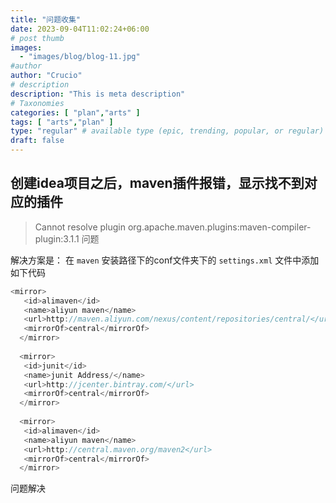 ```yaml
---
title: "问题收集"
date: 2023-09-04T11:02:24+06:00
# post thumb
images:
  - "images/blog/blog-11.jpg"
#author
author: "Crucio"
# description
description: "This is meta description"
# Taxonomies
categories: [ "plan","arts" ]
tags: [ "arts","plan" ]
type: "regular" # available type (epic, trending, popular, or regular)
draft: false
---
```


## 创建idea项目之后，maven插件报错，显示找不到对应的插件
>  Cannot resolve plugin org.apache.maven.plugins:maven-compiler-plugin:3.1.1 问题

解决方案是：
在 `maven` 安装路径下的conf文件夹下的 `settings.xml` 文件中添加如下代码

```java
<mirror> 
   <id>alimaven</id> 
   <name>aliyun maven</name> 
   <url>http://maven.aliyun.com/nexus/content/repositories/central/</url> 
   <mirrorOf>central</mirrorOf> 
  </mirror> 
  
  <mirror> 
   <id>junit</id> 
   <name>junit Address/</name> 
   <url>http://jcenter.bintray.com/</url> 
   <mirrorOf>central</mirrorOf> 
  </mirror>
  
  <mirror> 
   <id>alimaven</id> 
   <name>aliyun maven</name> 
   <url>http://central.maven.org/maven2</url> 
   <mirrorOf>central</mirrorOf> 
  </mirror> 
```

问题解决
